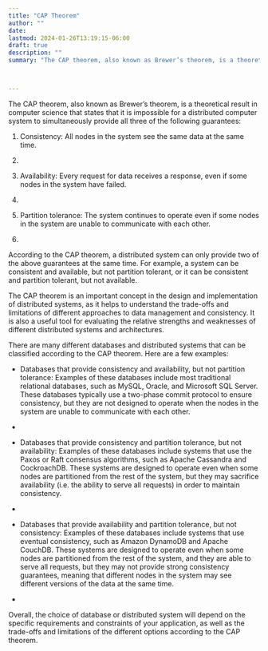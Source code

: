 ```yaml
---
title: "CAP Theorem"
author: ""
date: 
lastmod: 2024-01-26T13:19:15-06:00
draft: true
description: ""
summary: "The CAP theorem, also known as Brewer’s theorem, is a theoretical result in computer science that states that it is impossible for a…"



---
```


The CAP theorem, also known as Brewer’s theorem, is a theoretical result in computer science that states that it is impossible for a distributed computer system to simultaneously provide all three of the following guarantees:

1.  Consistency: All nodes in the system see the same data at the same time.
2.

3.  Availability: Every request for data receives a response, even if some nodes in the system have failed.
4.

5.  Partition tolerance: The system continues to operate even if some nodes in the system are unable to communicate with each other.
6.

According to the CAP theorem, a distributed system can only provide two of the above guarantees at the same time. For example, a system can be consistent and available, but not partition tolerant, or it can be consistent and partition tolerant, but not available.

The CAP theorem is an important concept in the design and implementation of distributed systems, as it helps to understand the trade-offs and limitations of different approaches to data management and consistency. It is also a useful tool for evaluating the relative strengths and weaknesses of different distributed systems and architectures.

There are many different databases and distributed systems that can be classified according to the CAP theorem. Here are a few examples:

*   Databases that provide consistency and availability, but not partition tolerance: Examples of these databases include most traditional relational databases, such as MySQL, Oracle, and Microsoft SQL Server. These databases typically use a two-phase commit protocol to ensure consistency, but they are not designed to operate when the nodes in the system are unable to communicate with each other.
*

*   Databases that provide consistency and partition tolerance, but not availability: Examples of these databases include systems that use the Paxos or Raft consensus algorithms, such as Apache Cassandra and CockroachDB. These systems are designed to operate even when some nodes are partitioned from the rest of the system, but they may sacrifice availability (i.e. the ability to serve all requests) in order to maintain consistency.
*

*   Databases that provide availability and partition tolerance, but not consistency: Examples of these databases include systems that use eventual consistency, such as Amazon DynamoDB and Apache CouchDB. These systems are designed to operate even when some nodes are partitioned from the rest of the system, and they are able to serve all requests, but they may not provide strong consistency guarantees, meaning that different nodes in the system may see different versions of the data at the same time.
*

Overall, the choice of database or distributed system will depend on the specific requirements and constraints of your application, as well as the trade-offs and limitations of the different options according to the CAP theorem.
